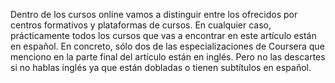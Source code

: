 Dentro de los cursos online vamos a distinguir entre los ofrecidos por centros formativos y plataformas de cursos.
En cualquier caso, prácticamente todos los cursos que vas a encontrar en este artículo están en español.
En concreto, sólo dos de las especializaciones de Coursera que menciono en la parte final del artículo están en
inglés. Pero no las descartes si no hablas inglés ya que están dobladas o tienen subtítulos en español.